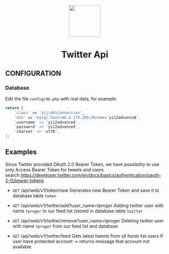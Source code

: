 <p align="center">
    <a href="https://github.com/yiisoft" target="_blank">
        <img src="https://avatars0.githubusercontent.com/u/993323" height="100px">
    </a>
    <h1 align="center">Twitter Api</h1>
    
    
</p>

CONFIGURATION
-------------

### Database

Edit the file `config/db.php` with real data, for example:

```php
return [
    'class' => 'yii\db\Connection',
    'dsn' => 'mysql:host=46.4.174.205;dbname='yii2advanced',
    'username' => 'yii2advanced',
    'password' => 'yii2advanced',
    'charset' => 'utf8',
];
```

Examples
-------
Since Twitter provided OAuth 2.0 Bearer Token, we have possibility to use
only Access Bearer Token for tweets and users search.https://developer.twitter.com/en/docs/basics/authentication/oauth-2-0/bearer-tokens




- `GET` /api/web/v1/token/new
Generates new Bearer Token and save it to database table `token`

- `GET` /api/web/v1/twitter/add?user_name=tproger
Adding twitter user with name `tproger` to our feed list (stored in database table `twitter`

- `GET` /api/web/v1/twitter/remove?user_name=tproger
Deleting twitter user with name `tproger` from our feed list and database

- `GET` /api/web/v1/twitter/feed
Gets latest tweets from oll feeds list users
If user have protected account -> returns message that account not available


